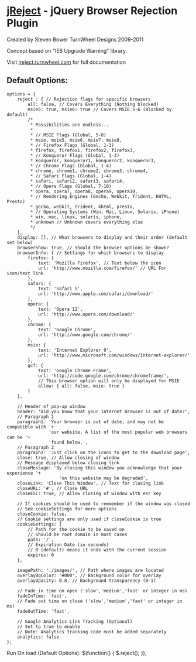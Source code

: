 [jReject](http://jreject.turnwheel.com/) - jQuery Browser Rejection Plugin
================================

Created by Steven Bower
TurnWheel Designs 2009-2011

Concept based on "IE6 Upgrade Warning" library.

Visit [jreject.turnwheel.com](http://jreject.turnwheel.com/) for full documentation

Default Options:
-----------------
	options = {
		reject : { // Rejection flags for specific browsers
			all: false, // Covers Everything (Nothing blocked)
			msie5: true, msie6: true // Covers MSIE 5-6 (Blocked by default)
			/*
			 * Possibilities are endless...
			 *
			 * // MSIE Flags (Global, 5-8)
			 * msie, msie5, msie6, msie7, msie8,
			 * // Firefox Flags (Global, 1-3)
			 * firefox, firefox1, firefox2, firefox3,
			 * // Konqueror Flags (Global, 1-3)
			 * konqueror, konqueror1, konqueror2, konqueror3,
			 * // Chrome Flags (Global, 1-4)
			 * chrome, chrome1, chrome2, chrome3, chrome4,
			 * // Safari Flags (Global, 1-4)
			 * safari, safari2, safari3, safari4,
			 * // Opera Flags (Global, 7-10)
			 * opera, opera7, opera8, opera9, opera10,
			 * // Rendering Engines (Gecko, Webkit, Trident, KHTML, Presto)
			 * gecko, webkit, trident, khtml, presto,
			 * // Operating Systems (Win, Mac, Linux, Solaris, iPhone)
			 * win, mac, linux, solaris, iphone,
			 * unknown // Unknown covers everything else
			 */
		},
		display: [], // What browsers to display and their order (default set below)
		browserShow: true, // Should the browser options be shown?
		browserInfo: { // Settings for which browsers to display
			firefox: {
				text: 'Mozilla Firefox', // Text below the icon
				url: 'http://www.mozilla.com/firefox/' // URL For icon/text link
			},
			safari: {
				text: 'Safari 5',
				url: 'http://www.apple.com/safari/download/'
			},
			opera: {
				text: 'Opera 12',
				url: 'http://www.opera.com/download/'
			},
			chrome: {
				text: 'Google Chrome',
				url: 'http://www.google.com/chrome/'
			},
			msie: {
				text: 'Internet Explorer 9',
				url: 'http://www.microsoft.com/windows/Internet-explorer/'
			},
			gcf: {
				text: 'Google Chrome Frame',
				url: 'http://code.google.com/chrome/chromeframe/',
				// This browser option will only be displayed for MSIE
				allow: { all: false, msie: true }
			}
		},

		// Header of pop-up window
		header: 'Did you know that your Internet Browser is out of date?',
		// Paragraph 1
		paragraph1: 'Your browser is out of date, and may not be compatible with '+
					'our website. A list of the most popular web browsers can be '+
					'found below.',
		// Paragraph 2
		paragraph2: 'Just click on the icons to get to the download page',
		close: true, // Allow closing of window
		// Message displayed below closing link
		closeMessage: 'By closing this window you acknowledge that your experience '+
						'on this website may be degraded',
		closeLink: 'Close This Window', // Text for closing link
		closeURL: '#', // Close URL
		closeESC: true, // Allow closing of window with esc key

		// If cookies should be used to remmember if the window was closed
		// See cookieSettings for more options
		closeCookie: false,
		// Cookie settings are only used if closeCookie is true
		cookieSettings: {
			// Path for the cookie to be saved on
			// Should be root domain in most cases
			path: '/',
			// Expiration Date (in seconds)
			// 0 (default) means it ends with the current session
			expires: 0
		},

		imagePath: './images/', // Path where images are located
		overlayBgColor: '#000', // Background color for overlay
		overlayOpacity: 0.8, // Background transparency (0-1)

		// Fade in time on open ('slow','medium','fast' or integer in ms)
		fadeInTime: 'fast',
		// Fade out time on close ('slow','medium','fast' or integer in ms)
		fadeOutTime: 'fast',

		// Google Analytics Link Tracking (Optional)
		// Set to true to enable
		// Note: Analytics tracking code must be added separately
		analytics: false
	};

Run On load (Default Options):
	$(function() {
		$.reject();
	});
